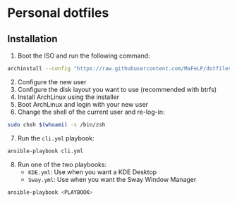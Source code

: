 # Personal dotfiles
## Installation
1. Boot the ISO and run the following command:

```bash
archinstall --config "https://raw.githubusercontent.com/MaFeLP/dotfiles/main/archinstall_user.json"
```

2. Configure the new user
3. Configure the disk layout you want to use (recommended with btrfs)
4. Install ArchLinux using the installer
5. Boot ArchLinux and login with your new user
6. Change the shell of the current user and re-log-in:

```bash
sudo chsh $(whoami) -s /bin/zsh
```

7. Run the `cli.yml` playbook:

```bash
ansible-playbook cli.yml
```

8. Run one of the two playbooks:
   - `KDE.yml`: Use when you want a KDE Desktop
   - `Sway.yml`: Use when you want the Sway Window Manager

```bash
ansible-playbook <PLAYBOOK>
```
